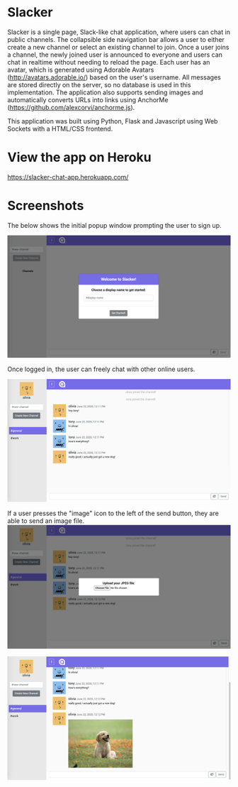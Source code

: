 # Slacker

Slacker is a single page, Slack-like chat application, where users can chat in public channels. The collapsible side navigation bar allows a user to either create a new channel or select an existing channel to join. Once a user joins a channel, the newly joined user is announced to everyone and users can chat in realtime without needing to reload the page. Each user has an avatar, which is generated using Adorable Avatars (http://avatars.adorable.io/) based on the user's username. All messages are stored directly on the server, so no database is used in this implementation. The application also supports sending images and automatically converts URLs into links using AnchorMe (https://github.com/alexcorvi/anchorme.js).

This application was built using Python, Flask and Javascript using Web Sockets with a HTML/CSS frontend.

# View the app on Heroku
https://slacker-chat-app.herokuapp.com/

# Screenshots

The below shows the initial popup window prompting the user to sign up.

![](static/images/screenshot4.png)

Once logged in, the user can freely chat with other online users.

![](static/images/screenshot1.png)

If a user presses the "image" icon to the left of the send button, they are able to send an image file.
![](static/images/screenshot2.png)

![](static/images/screenshot3.png)
